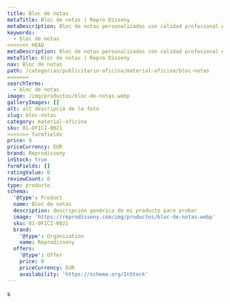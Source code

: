 ```yaml
---
title: Bloc de notas
metaTitle: Bloc de notas | Repro Disseny
metaDescription: Bloc de notas personalizadas con calidad profesional en Cataluña.
keywords:
  - bloc de notas
<<<<<<< HEAD
metaDescription: Bloc de notas personalizadas con calidad profesional en Cataluña.
metaTitle: Bloc de notas | Repro Disseny
nav: Bloc de notas
path: /categorias/publicitario-oficina/material-oficina/bloc-notas
=======
searchTerms:
  - bloc de notas
image: /img/productos/bloc-de-notas.webp
galleryImages: []
alt: alt descripció de la foto
slug: bloc-notas
category: material-oficina
sku: 01-OFICI-0021
>>>>>>> formfields
price: 0
priceCurrency: EUR
brand: Reprodisseny
inStock: true
formFields: []
ratingValue: 0
reviewCount: 0
type: producto
schema:
  '@type': Product
  name: Bloc de notas
  description: descripción genérica de mi producto para probar
  image: 'https://reprodisseny.com/img/productos/bloc-de-notas.webp'
  sku: 01-OFICI-0021
  brand:
    '@type': Organization
    name: Reprodisseny
  offers:
    '@type': Offer
    price: 0
    priceCurrency: EUR
    availability: 'https://schema.org/InStock'
---
```

s
